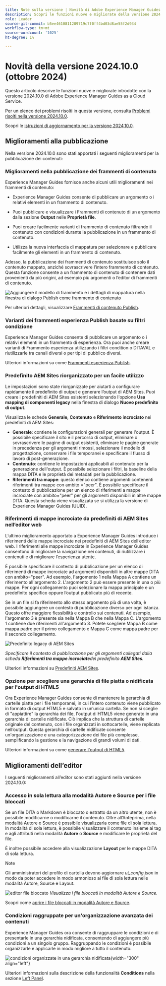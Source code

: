 ```yaml
---
title: Note sulla versione | Novità di Adobe Experience Manager Guides versione 2024.10.0
description: Scopri le funzioni nuove e migliorate della versione 2024.10.0 di Adobe Experience Manager Guides
role: Leader
source-git-commit: b5ee4610811209719c7f0ff4bd03d8ae55f2d934
workflow-type: tm+mt
source-wordcount: '1025'
ht-degree: 1%

---
```


# Novità della versione 2024.10.0 (ottobre 2024)

Questo articolo descrive le funzioni nuove e migliorate introdotte con la versione 2024.10.0 di Adobe Experience Manager Guides as a Cloud Service.

Per un elenco dei problemi risolti in questa versione, consulta [Problemi risolti nella versione 2024.10.0](fixed-issues-2024-10-0.md).

Scopri le [istruzioni di aggiornamento per la versione 2024.10.0](../release-info/upgrade-instructions-2024-10-0.md).


## Miglioramenti alla pubblicazione

Nella versione 2024.10.0 sono stati apportati i seguenti miglioramenti per la pubblicazione dei contenuti:




### Miglioramenti nella pubblicazione dei frammenti di contenuto

Experience Manager Guides fornisce anche alcuni utili miglioramenti nei frammenti di contenuto:

- Experience Manager Guides consente di pubblicare un argomento o i relativi elementi in un frammento di contenuto.

- Puoi pubblicare e visualizzare i Frammenti di contenuto di un argomento dalla sezione **Output** nelle **Proprietà file**.


- Puoi creare facilmente varianti di frammento di contenuto filtrando il contenuto con condizioni durante la pubblicazione in un frammento di contenuto.

- Utilizza la nuova interfaccia di mappatura per selezionare e pubblicare facilmente gli elementi in un frammento di contenuto.

Adesso, la pubblicazione dei frammenti di contenuto sostituisce solo il contenuto mappato, anziché sovrascrivere l’intero frammento di contenuto. Questa funzione consente a un frammento di contenuto di contenere dati provenienti da più origini, ad esempio più argomenti o l’editor di frammenti di contenuto.

![Aggiungere il modello di frammento e i dettagli di mappatura nella finestra di dialogo Publish come frammento di contenuto](assets/content-fragment-mapping.png)

Per ulteriori dettagli, visualizzare [Frammenti di contenuto Publish](../user-guide/publish-content-fragment.md).


### Varianti dei frammenti esperienza Publish basate su filtri condizione

Experience Manager Guides consente di pubblicare un argomento o i relativi elementi in un frammento di esperienza. Ora puoi anche creare varianti di Frammento esperienza utilizzando i filtri condition o DITAVAL e riutilizzarle tra canali diversi o per tipi di pubblico diversi.

Ulteriori informazioni su come [Frammenti esperienza Publish](../user-guide/publish-experience-fragment.md).


### Predefinito AEM Sites riorganizzato per un facile utilizzo

Le impostazioni sono state riorganizzate per aiutarti a configurare rapidamente il predefinito di output e generare l’output di AEM Sites.
Puoi creare i predefiniti di AEM Sites esistenti selezionando l&#39;opzione **Usa mapping di componenti legacy** nella finestra di dialogo **Nuovo predefinito di output**.

Visualizza le schede **Generale**, **Contenuto** e **Riferimento incrociato** nei predefiniti di AEM Sites:
- **Generale**: contiene le configurazioni generali per generare l&#39;output. È possibile specificare il sito e il percorso di output, eliminare o sovrascrivere le pagine di output esistenti, eliminare le pagine generate in precedenza per gli argomenti rimossi, selezionare il modello di progettazione, conservare i file temporanei e specificare il flusso di lavoro di post-generazione.
- **Contenuto**: contiene le impostazioni applicabili al contenuto per la generazione dell&#39;output. È possibile selezionare i filtri, la baseline della mappa DITA e le proprietà dei metadati per la pubblicazione.
- **Riferimenti tra mappe**: questo elenco contiene argomenti contenenti riferimenti tra mappe con ambito =&quot;peer&quot;. È possibile specificare il contesto di pubblicazione per un elenco di riferimenti a mappe incrociate con ambito=&quot;peer&quot; per gli argomenti disponibili in altre mappe DITA. Questa scheda viene visualizzata se si utilizza la versione di Experience Manager Guides (UUID).



### Riferimenti di mappe incrociate da predefiniti di AEM Sites nell’editor web

L’ultimo miglioramento apportato a Experience Manager Guides introduce i riferimenti delle mappe incrociate nei predefiniti di AEM Sites dell’editor web.
I riferimenti alle mappe incrociate in Experience Manager Guides consentono di migliorare la navigazione nei contenuti, di riutilizzare i contenuti e di migliorare l’esperienza utente.


È possibile specificare il contesto di pubblicazione per un elenco di riferimenti di mappe incrociate ad argomenti disponibili in altre mappe DITA con ambito=&quot;peer&quot;. Ad esempio, l&#39;argomento 1 nella Mappa A contiene un riferimento all&#39;argomento 2. L&#39;argomento 2 può essere presente in una o più mappe.  Per ogni collegamento puoi selezionare la mappa principale e un predefinito specifico oppure l’output pubblicato più di recente.

Se in un file si fa riferimento allo stesso argomento più di una volta, è possibile aggiungere un contesto di pubblicazione diverso per ogni istanza. Questo offre maggiore flessibilità e controllo sui contenuti. Ad esempio, l&#39;argomento 3 è presente sia nella Mappa B che nella Mappa C. L&#39;argomento 1 contiene due riferimenti all&#39;argomento 3. Potete scegliere Mappa B come mappa padre per il primo collegamento e Mappa C come mappa padre per il secondo collegamento.

![Predefinito legacy di AEM Sites](assets/aem-sites-legacy.png)

*Specificare il contesto di pubblicazione per gli argomenti collegati dalla scheda **Riferimenti tra mappe incrociate**del predefinito **AEM Sites**.*

Ulteriori informazioni su [Predefiniti AEM Sites](../user-guide/generate-output-aem-site.md).

### Opzione per scegliere una gerarchia di file piatta o nidificata per l&#39;output di HTML5

Ora Experience Manager Guides consente di mantenere la gerarchia di cartelle piatte per i file temporanei, in cui l’intero contenuto viene pubblicato in formato di output HTML5 e salvato in un’unica cartella.
Se non si sceglie di &quot;appiattire&quot; la gerarchia dei file, l&#39;output di HTML5 viene generato in una gerarchia di cartelle nidificate. Ciò implica che la struttura di cartelle originale del contenuto, con i file organizzati in sottocartelle, viene replicata nell’output. Questa gerarchia di cartelle nidificate consente un&#39;organizzazione e una categorizzazione dei file più complesse, semplificando la gestione e la navigazione di grandi volumi di dati.


Ulteriori informazioni su come [generare l&#39;output di HTML5](../user-guide/generate-output-html5.md).


## Miglioramenti dell’editor

I seguenti miglioramenti all’editor sono stati aggiunti nella versione 2024.10.0:

### Accesso in sola lettura alla modalità Autore e Source per i file bloccati

Se un file DITA o Markdown è bloccato o estratto da un altro utente, non è possibile modificarne o modificarne il contenuto. Oltre all’Anteprima, nella modalità Autore o Source è possibile visualizzarla come file di sola lettura.
In modalità di sola lettura, è possibile visualizzare il contenuto insieme ai tag e agli attributi nella modalità **Autore** o **Source** e modificare le proprietà del file.

È inoltre possibile accedere alla visualizzazione **Layout** per le mappe DITA di sola lettura.
>[!NOTE]
>
> Gli amministratori del profilo di cartella devono aggiornare *ui_config.json* in modo da poter accedere in modo armonioso ai file di sola lettura nelle modalità Autore, Source e Layout.

![editor file bloccato](./assets/locked-file-editor.png)
*Visualizza i file bloccati in modalità Autore e Source.*


Scopri come [aprire i file bloccati in modalità Autore e Source](../user-guide/web-editor-edit-topics.md#open-locked-files-in-author-and-source-modes).


### Condizioni raggruppate per un&#39;organizzazione avanzata dei contenuti

Experience Manager Guides ora consente di raggruppare le condizioni e di presentarle in una gerarchia nidificata, consentendo di aggiungere più condizioni a un singolo gruppo. Raggruppando le condizioni è possibile organizzarle e applicarle in modo migliore a tutto il contenuto.

![condizioni organizzate in una gerarchia nidificata](assets/conditions-nested-hierarchy.png){width="300" align="left"}

Ulteriori informazioni sulla descrizione della funzionalità **Conditions** nella sezione [Left Panel](../user-guide/web-editor-features.md#id2051EA0M0HS).




